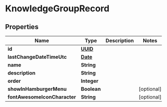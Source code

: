 
# KnowledgeGroupRecord

## Properties
Name | Type | Description | Notes
------------ | ------------- | ------------- | -------------
**id** | [**UUID**](UUID.md) |  | 
**lastChangeDateTimeUtc** | [**Date**](Date.md) |  | 
**name** | **String** |  | 
**description** | **String** |  | 
**order** | **Integer** |  | 
**showInHamburgerMenu** | **Boolean** |  |  [optional]
**fontAwesomeIconCharacter** | **String** |  |  [optional]



